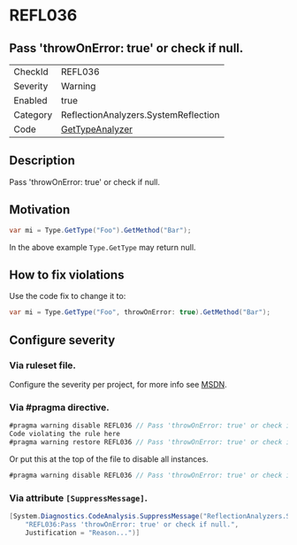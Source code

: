 # REFL036
## Pass 'throwOnError: true' or check if null.

<!-- start generated table -->
<table>
  <tr>
    <td>CheckId</td>
    <td>REFL036</td>
  </tr>
  <tr>
    <td>Severity</td>
    <td>Warning</td>
  </tr>
  <tr>
    <td>Enabled</td>
    <td>true</td>
  </tr>
  <tr>
    <td>Category</td>
    <td>ReflectionAnalyzers.SystemReflection</td>
  </tr>
  <tr>
    <td>Code</td>
    <td><a href="https://github.com/DotNetAnalyzers/ReflectionAnalyzers/blob/master/ReflectionAnalyzers/NodeAnalzers/GetTypeAnalyzer.cs">GetTypeAnalyzer</a></td>
  </tr>
</table>
<!-- end generated table -->

## Description

Pass 'throwOnError: true' or check if null.

## Motivation

```cs
var mi = Type.GetType("Foo").GetMethod("Bar");
```

In the above example `Type.GetType` may return null.

## How to fix violations

Use the code fix to change it to:

```cs
var mi = Type.GetType("Foo", throwOnError: true).GetMethod("Bar");
```

<!-- start generated config severity -->
## Configure severity

### Via ruleset file.

Configure the severity per project, for more info see [MSDN](https://msdn.microsoft.com/en-us/library/dd264949.aspx).

### Via #pragma directive.
```C#
#pragma warning disable REFL036 // Pass 'throwOnError: true' or check if null.
Code violating the rule here
#pragma warning restore REFL036 // Pass 'throwOnError: true' or check if null.
```

Or put this at the top of the file to disable all instances.
```C#
#pragma warning disable REFL036 // Pass 'throwOnError: true' or check if null.
```

### Via attribute `[SuppressMessage]`.

```C#
[System.Diagnostics.CodeAnalysis.SuppressMessage("ReflectionAnalyzers.SystemReflection", 
    "REFL036:Pass 'throwOnError: true' or check if null.", 
    Justification = "Reason...")]
```
<!-- end generated config severity -->